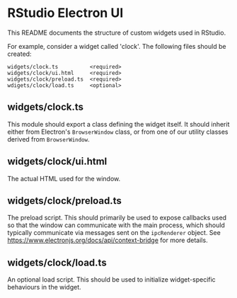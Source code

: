 
# RStudio Electron UI

This README documents the structure of custom widgets used in RStudio.

For example, consider a widget called 'clock'. The following files should be created:

```
widgets/clock.ts          <required>
widgets/clock/ui.html     <required>
widgets/clock/preload.ts  <required>
wdigets/clock/load.ts     <optional>
```

## widgets/clock.ts

This module should export a class defining the widget itself. It should inherit
either from Electron's `BrowserWindow` class, or from one of our utility classes
derived from `BrowserWindow`.

## widgets/clock/ui.html

The actual HTML used for the window.

## widgets/clock/preload.ts

The preload script. This should primarily be used to expose callbacks used so
that the window can communicate with the main process, which should typically
communicate via messages sent on the `ipcRenderer` object. See
https://www.electronjs.org/docs/api/context-bridge for more details.

## widgets/clock/load.ts

An optional load script. This should be used to initialize widget-specific
behaviours in the widget.
